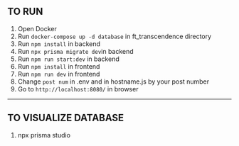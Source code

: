 TO RUN 
---------------
1. Open Docker
2. Run `docker-compose up -d database` in ft_transcendence directory 
3. Run `npm install` in backend
4. Run `npx prisma migrate dev`in backend
5. Run `npm run start:dev` in backend
6. Run `npm install` in frontend
7. Run `npm run dev` in frontend
8. Change `post num` in .env and in hostname.js by your post number 
8. Go to `http://localhost:8080/` in browser
---------------
TO VISUALIZE DATABASE
---------------
1. npx prisma studio
